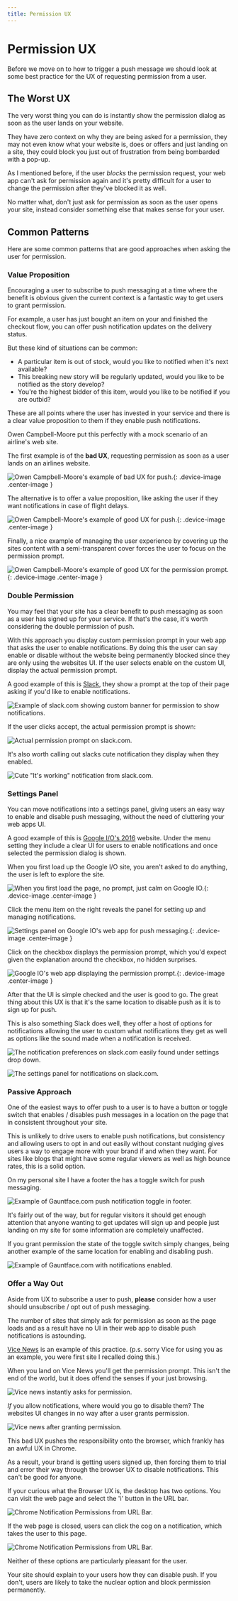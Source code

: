 ```yaml
---
title: Permission UX
---
```

# Permission UX

Before we move on to how to trigger a push message we should look at some
best practice for the UX of requesting permission from a user.

## The Worst UX

The very worst thing you can do is instantly show the permission dialog as
soon as the user lands on your website.

They have zero context on why they are being asked for a permission, they
may not even know what your website is, does or offers and just landing on a
site, they could block you just out of frustration from being bombarded with
a pop-up.

As I mentioned before, if the user *blocks* the permission request, your
web app can't ask for permission again and it's pretty difficult for a user
to change the permission after they've blocked it as well.

No matter what, don't just ask for permission as soon as the user opens your
site, instead consider something else that makes sense for your user.

## Common Patterns

Here are some common patterns that are good approaches when asking the
user for permission.

### Value Proposition

Encouraging a user to subscribe to push messaging at a time where the benefit
is obvious given the current context is a fantastic way to get users to grant
permission.

For example, a user has just bought an item on your and finished the checkout
flow, you can offer push notification updates on the delivery status.

But these kind of situations can be common:
- A particular item is out of stock, would you like to notified when it's next
available?
- This breaking new story will be regularly updated, would you like to be
notified as the story develop?
- You're the highest bidder of this item, would you like to be notified if you
are outbid?

These are all points where the user has invested in your service and there
is a clear value proposition to them if they enable push notifications.

Owen Campbell-Moore put this perfectly with a mock scenario of an airline's
web site.

The first example is of the **bad UX**, requesting permission as soon as a user
lands on an airlines website.

![Owen Campbell-Moore's example of bad UX for push.](/images/ux-examples/owen/owen-bad-ux.png){: .device-image .center-image }

The alternative is to offer a value proposition, like asking the user if they
want notifications in case of flight delays.

![Owen Campbell-Moore's example of good UX for push.](/images/ux-examples/owen/owen-good-example.png){: .device-image .center-image }

Finally, a nice example of managing the user experience by covering up the
sites content with a semi-transparent cover forces the user to focus on the
permission prompt.

![Owen Campbell-Moore's example of good UX for the permission prompt.](/images/ux-examples/owen/owen-permission-prompt.png){: .device-image .center-image }

### Double Permission

You may feel that your site has a clear benefit to push messaging as soon
as a user has signed up for your service. If that's the case, it's worth
considering the double permission of push.

With this approach you display custom permission prompt in your web
app that asks the user to enable notifications. By
doing this the user can say enable or disable without the website being
permanently blocked since they are only using the websites UI. If
the user selects enable on the custom UI, display the actual permission prompt.

A good example of this is [Slack](https://slack.com/), they show a prompt at
the top of their page asking if you'd like to enable notifications.

![Example of slack.com showing custom banner for permission to show notifications.](/images/ux-examples/slack/slack-permission-banner.png)

If the user clicks accept, the actual permission prompt is shown:

![Actual permission prompt on slack.com.](/images/ux-examples/slack/slack-permission-prompt.png)

It's also worth calling out slacks cute notification they display when they
enabled.

![Cute "It's working" notification from slack.com.](/images/ux-examples/slack/slack-welcome-notification.png)

### Settings Panel

You can move notifications into a settings panel, giving users an easy way
to enable and disable push messaging, without the need of cluttering your
web apps UI.

A good example of this is [Google I/O's 2016](
https://events.google.com/io2016/) website. Under the menu setting
they include a clear UI for users to enable notifications and once selected
the permission dialog is shown.

When you first load up the Google I/O site, you aren't asked to do anything,
the user is left to explore the site.

![When you first load the page, no prompt, just calm on Google IO.](/images/ux-examples/google-io/google-io-first-load.png){: .device-image .center-image }

Click the menu item on the right reveals the panel for setting up and managing
notifications.

![Settings panel on Google IO's web app for push messaging.](/images/ux-examples/google-io/google-io-settings-panel.png){: .device-image .center-image }

Click on the checkbox displays the permission prompt, which you'd expect given
the explanation around the checkbox, no hidden surprises.

![Google IO's web app displaying the permission prompt.](/images/ux-examples/google-io/google-io-permission-prompt.png){: .device-image .center-image }

After that the UI is simple checked and the user is good to go. The great thing
about this UX is that it's the same location to disable push as it is to sign
up for push.

This is also something Slack does well, they offer a host of options for
notifications allowing the user to custom what notifications they get as well
as options like the sound made when a notification is received.

![The notification preferences on slack.com easily found under settings drop down.](/images/ux-examples/slack/slack-prefs-dropdown.png)

![The settings panel for notifications on slack.com.](/images/ux-examples/slack/slack-notification-settings.png)

### Passive Approach

One of the easiest ways to offer push to a user is to have a button
or toggle switch that enables / disables push messages in a location
on the page that in consistent throughout your site.

This is unlikely to drive users to enable push notifications, but consistency
and allowing users to opt in and out easily without constant nudging gives
users a way to engage more with your brand if and when they want. For sites
like blogs that might have some regular viewers as well as high bounce rates,
this is a solid option.

On my personal site I have a footer the has a toggle switch for push messaging.

![Example of Gauntface.com push notification toggle in footer.](/images/ux-examples/gauntface/gauntface-intro.png)

It's fairly out of the way, but for regular visitors it should get enough
attention that anyone wanting to get updates will sign up and people
just landing on my site for some information are completely unaffected.

If you grant permission the state of the toggle switch simply changes, being
another example of the same location for enabling and disabling push.

![Example of Gauntface.com with notifications enabled.](/images/ux-examples/gauntface/gauntface-enabled.png)

### Offer a Way Out

Aside from UX to subscribe a user to push, **please** consider how a user
should unsubscribe / opt out of push messaging.

The number of sites that simply ask for permission as soon as the page loads
and as a result have no UI in their web app to disable push notifications
is astounding.

[Vice News](https://news.vice.com/) is an example of this practice. (p.s. sorry
Vice for using you as an example, you were first site I recalled doing this.)

When you land on Vice News you'll get the permission prompt. This isn't the end
of the world, but it does offend the senses if your just browsing.

![Vice news instantly asks for permission.](/images/ux-examples/vice/vice-instant-notification.png)

*If* you allow notifications, where would you go to disable them? The websites UI changes in no way after a user grants permission.

![Vice news after granting permission.](/images/ux-examples/vice/vice-no-opt-out.png)

This bad UX pushes the responsibility onto the browser, which frankly has an
awful UX in Chrome.

As a result, your brand is getting users signed up, then forcing them to
trial and error their way through the browser UX to disable notifications. This
can't be good for anyone.

If your curious what the Browser UX is, the desktop has two options. You can
visit the web page and select the 'i' button in the URL bar.

![Chrome Notification Permissions from URL Bar.](/images/ux-examples/vice/vice-disable-url-bar.png)

If the web page is closed, users can click the cog on a notification,
which takes the user to this page.

![Chrome Notification Permissions from URL Bar.](/images/ux-examples/vice/vice-disable-in-chrome.png)

Neither of these options are particularly pleasant for the user.

Your site should explain to your users how they can disable push. If you don't,
users are likely to take the nuclear option and block permission permanently.
